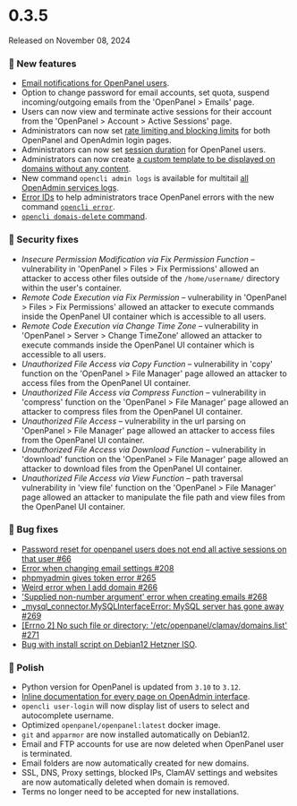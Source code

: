 # 0.3.5

Released on November 08, 2024

### 🚀 New features
- [Email notifications for OpenPanel users](/docs/panel/account/notifications/).
- Option to change password for email accounts, set quota, suspend incoming/outgoing emails from the 'OpenPanel > Emails' page.
- Users can now view and terminate active sessions for their account from the 'OpenPanel > Account > Active Sessions' page.
- Administrators can now set [rate limiting and blocking limits](/docs/admin/intro/#brute-force-protection) for both OpenPanel and OpenAdmin login pages.
- Administrators can now set [session duration](https://dev.openpanel.com/cli/config.html#session-duration) for OpenPanel users.
- Administrators can now create [a custom template to be displayed on domains without any content](https://i.ibb.co/tXkHKyL/default-landing.png).
- New command `opencli admin logs` is available for multitail [all OpenAdmin services logs](https://dev.openpanel.com/logs.html).
- [Error IDs](https://i.postimg.cc/dtC3M7Mq/500.png) to help administrators trace OpenPanel errors with the new command [`opencli error`](https://dev.openpanel.com/cli/error.html).
- [`opencli domais-delete` command](https://dev.openpanel.com/cli/domains.html#Delete-Domain).

### ️🚨 Security fixes
- *Insecure Permission Modification via Fix Permission Function* – vulnerability in 'OpenPanel > Files > Fix Permissions' allowed an attacker to access other files outside of the `/home/username/` directory within the user's container.
- *Remote Code Execution via Fix Permission* – vulnerability in 'OpenPanel > Files > Fix Permissions' allowed an attacker to execute commands inside the OpenPanel UI container which is accessible to all users.
- *Remote Code Execution via Change Time Zone* – vulnerability in 'OpenPanel > Server > Change TimeZone' allowed an attacker to execute commands inside the OpenPanel UI container which is accessible to all users.
- *Unauthorized File Access via Copy Function* – vulnerability in 'copy' function on the 'OpenPanel > File Manager' page allowed an attacker to access files from the OpenPanel UI container.
- *Unauthorized File Access via Compress Function* – vulnerability in 'compress' function on the 'OpenPanel > File Manager' page allowed an attacker to compress files from the OpenPanel UI container.
- *Unauthorized File Access* – vulnerability in the url parsing on 'OpenPanel > File Manager' page allowed an attacker to access files from the OpenPanel UI container.
- *Unauthorized File Access via Download Function* – vulnerability in 'download' function on the 'OpenPanel > File Manager' page allowed an attacker to download files from the OpenPanel UI container.
- *Unauthorized File Access via View Function* – path traversal vulnerability in 'view file' function on the 'OpenPanel > File Manager' page allowed an attacker to manipulate the file path and view files from the OpenPanel UI container.

### 🐛 Bug fixes
- [Password reset for openpanel users does not end all active sessions on that user #66](https://github.com/stefanpejcic/OpenPanel/issues/66)
- [Error when changing email settings #208](https://github.com/stefanpejcic/OpenPanel/issues/208)
- [phpmyadmin gives token error #265](https://github.com/stefanpejcic/OpenPanel/issues/265)
- [Weird error when I add domain #266](https://github.com/stefanpejcic/OpenPanel/issues/266)
- ['Supplied non-number argument' error when creating emails #268](https://github.com/stefanpejcic/OpenPanel/issues/268)
- [_mysql_connector.MySQLInterfaceError: MySQL server has gone away #269](https://github.com/stefanpejcic/OpenPanel/issues/269)
- [[Errno 2] No such file or directory: '/etc/openpanel/clamav/domains.list' #271](https://github.com/stefanpejcic/OpenPanel/issues/271)
- [Bug with install script on Debian12 Hetzner ISO](https://community.openpanel.org/d/110-installation-issue/6).

### 💅 Polish
- Python version for OpenPanel is updated from `3.10` to `3.12`.
- [Inline documentation for every page on OpenAdmin interface](https://i.postimg.cc/6tzM8Rtg/2024-10-31-20-32.png).
- `opencli user-login` will now display list of users to select and autocomplete username.
- Optimized `openpanel/openpanel:latest` docker image.
- `git` and `apparmor` are now installed automatically on Debian12.
- Email and FTP accounts for use are now deleted when OpenPanel user is terminated.
- Email folders are now automatically created for new domains.
- SSL, DNS, Proxy settings, blocked IPs, ClamAV settings and websites are now automatically deleted when domain is removed.
- Terms no longer need to be accepted for new installations.
